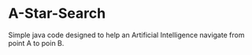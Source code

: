 # A-Star-Search

Simple java code designed to help an Artificial Intelligence navigate from point A to poin B.
